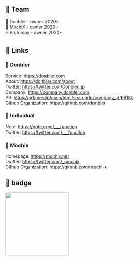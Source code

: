 ## 💊 Team
🍑 Donbler - owner 2020~  
👀 MochiX - owner 2020~  
⚡️ Protomox - owner 2020~  

## 🎉 Links
### 🍑 Donbler
Service: https://donbler.com  
About: https://donbler.com/about  
Twitter: https://twitter.com/Donbler_jp  
Company: https://company.donbler.com  
PR: https://prtimes.jp/main/html/searchrlp/company_id/69180  
Github Organization: https://github.com/donbler

### 👦 Individual
Note: https://note.com/___function  
Twitter: https://twitter.com/___function  

### 👀 Mochix
Homepage: https://mochix.net  
Twitter: https://twitter.com/_mochix  
Github Organization: https://github.com/mochi-x

## 🏅 badge
<img width='200px' src='https://user-images.githubusercontent.com/39664888/98546921-c51a9280-22da-11eb-91b2-869eda3529f5.png' />  
